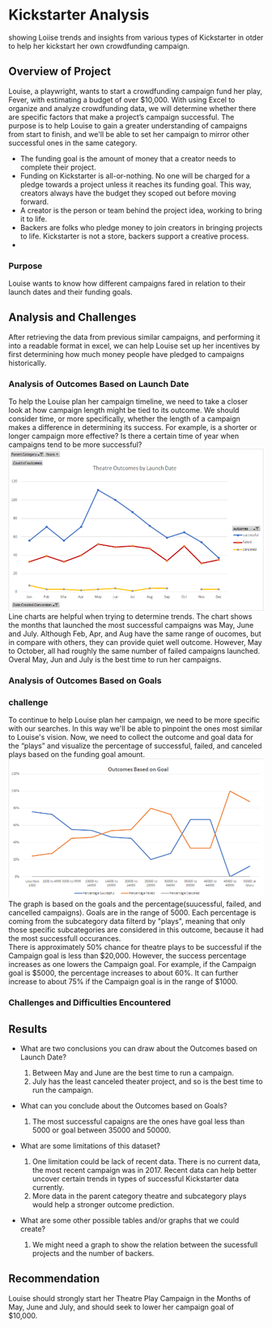 # Kickstarter Analysis
showing Loiise trends and insights from various types of Kickstarter in otder to help her kickstart her own crowdfunding campaign.
## Overview of Project
Louise, a playwright, wants to start a crowdfunding campaign fund her play, Fever, with estimating a budget of over $10,000. With using Excel to organize and analyze crowdfunding data, we will determine whether there are specific factors that make a project’s campaign successful. The purpose is to help Louise to gain a greater understanding of campaigns from start to finish, and we'll be able to set her campaign to mirror other successful ones in the same category.<br/>
- The funding goal is the amount of money that a creator needs to complete their project. <br/>
- Funding on Kickstarter is all-or-nothing. No one will be charged for a pledge towards a project unless it reaches its funding goal. This way, creators always have the budget they scoped out before moving forward.<br/>
- A creator is the person or team behind the project idea, working to bring it to life.<br/>
- Backers are folks who pledge money to join creators in bringing projects to life. Kickstarter is not a store, backers support a creative process.<br/>
- 

### Purpose
Louise wants to know how different campaigns fared in relation to their launch dates and their funding goals.

## Analysis and Challenges
After retrieving the data from previous similar campaigns, and performing it into a readable format in excel, we can help Louise set up her incentives by first determining how much money people have pledged to campaigns historically.<br/>

### Analysis of Outcomes Based on Launch Date
To help the Louise plan her campaign timeline, we need to take a closer look at how campaign length might be tied to its outcome. We should consider time, or more specifically, whether the length of a campaign makes a difference in determining its success. For example, is a shorter or longer campaign more effective? Is there a certain time of year when campaigns tend to be more successful?<br/>
![outcomes_vs_launch.png](/resources/outcomes_vs_launch.png)<br/>
Line charts are helpful when trying to determine trends. The chart shows the months that launched the most successful campaigns was May, June and July. Although Feb, Apr, and Aug have the same range of oucomes, but in compare with others, they can provide quiet well outcome. However, May to October, all had roughly the same number of failed campaigns launched. Overal May, Jun and July is the best time to run her campaigns.<br/>

### Analysis of Outcomes Based on Goals
### challenge
To continue to help Louise plan her campaign, we need to be more specific with our searches. In this way we'll be able to pinpoint the ones most similar to Louise's vision. Now, we need to collect the outcome and goal data for the “plays” and visualize the percentage of successful, failed, and canceled plays based on the funding goal amount.<br/>
![outcomes_vs_goals.png](/resources/outcomes_vs_goals.png)<br/>
The graph is based on the goals and the percentage(suucessful, failed, and cancelled campaigns). Goals are in the range of 5000.
Each percentage is coming from the subcategory data filterd by "plays", meaning that only those specific subcategories are considered in this outcome, because it had the most successfull occurances.<br/>There is approximately 50% chance for theatre plays to be successful if the Campaign goal is less than $20,000. However, the success percentage increases as one lowers the Campaign goal. For example, if the Campaign goal is $5000, the percentage increases to about 60%. It can further increase to about 75% if the Campaign goal is in the range of $1000.<br/>


### Challenges and Difficulties Encountered


## Results
- What are two conclusions you can draw about the Outcomes based on Launch Date?
    1. Between May and June are the best time to run a campaign.
    2. July has the least canceled theater project, and so is the best time to run the campaign.

- What can you conclude about the Outcomes based on Goals?
    1. The most successful capaigns are the ones have goal less than 5000 or goal between 35000 and 50000.
    
- What are some limitations of this dataset?
    1. One limitation could be lack of recent data. There is no current data, the most recent campaign was in 2017. Recent data can help better uncover certain trends in types of successful Kickstarter data currently.
    2. More data in the parent category theatre and subcategory plays would help a stronger outcome prediction.

- What are some other possible tables and/or graphs that we could create?
    1. We might need a graph to show the relation between the sucessfull projects and the number of backers.


## Recommendation
Louise should strongly start her Theatre Play Campaign in the Months of May, June and July, and should seek to lower her campaign goal of $10,000.
